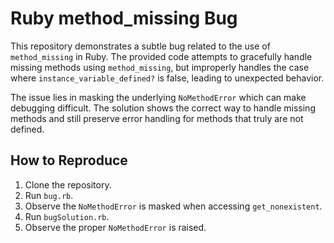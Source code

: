 # Ruby method_missing Bug

This repository demonstrates a subtle bug related to the use of `method_missing` in Ruby.  The provided code attempts to gracefully handle missing methods using `method_missing`, but improperly handles the case where `instance_variable_defined?` is false, leading to unexpected behavior.

The issue lies in masking the underlying `NoMethodError` which can make debugging difficult.  The solution shows the correct way to handle missing methods and still preserve error handling for methods that truly are not defined.

## How to Reproduce

1. Clone the repository.
2. Run `bug.rb`. 
3. Observe the `NoMethodError` is masked when accessing `get_nonexistent`.
4. Run `bugSolution.rb`. 
5. Observe the proper `NoMethodError` is raised.
